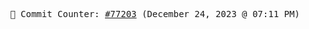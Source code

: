 <p align="center">
    <samp>
        📮 Commit Counter: <a href="https://github.com/Javascript-void0/Javascript-void0/commits/main">#77203</a> (December 24, 2023 @ 07:11 PM)
    </samp>
</p>